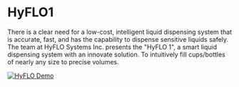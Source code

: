 # HyFLO1
There is a clear need for a low-cost, intelligent liquid dispensing system that is accurate, fast, and has the 
capability to dispense sensitive liquids safely. The team at HyFLO Systems Inc. presents the "HyFLO 1", a smart 
liquid dispensing system with an innovate solution. To intuitively fill cups/bottles of nearly any size to precise volumes.

[![HyFLO Demo](https://imgur.com/a/hs7xCU9)](https://www.youtube.com/watch?v=USDjeiRl5LAY)
